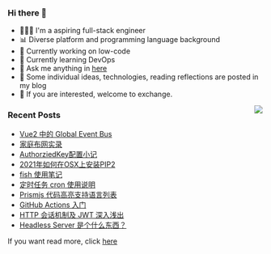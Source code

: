 ### Hi there 👋

<!--
**A-GG/A-GG** is a ✨ _special_ ✨ repository because its `README.md` (this file) appears on your GitHub profile.

Here are some ideas to get you started:

-->
- 👨🏻‍💻 I'm a aspiring full-stack engineer
- 📊 Diverse platform and programming language background
- 🦾 Currently working on low-code
- 🚧 Currently learning DevOps
- 💬 Ask me anything in [here](https://github.com/w1zd/w1zd/issues) 
- 📖 Some individual ideas, technologies, reading reflections are posted in my blog
- 🍻 If you are interested, welcome to exchange.


<img align="right" src="https://github-readme-stats.vercel.app/api?username=w1zd&show_icons=true&icon_color=0366d6&text_color=24292e&bg_color=ffffff&hide_title=true" />


### Recent Posts

[comment]:<article-list>
- [Vue2 中的 Global Event Bus](https://ryan.pub/Vue中的Global-Event-Bus/)
- [家庭布网实录](https://ryan.pub/家庭布网实录/)
- [AuthorziedKey配置小记](https://ryan.pub/AuthorziedKey配置小记/)
- [2021年如何在OSX上安装PIP2](https://ryan.pub/2021年如何在OSX上安装PIP2/)
- [fish 使用笔记](https://ryan.pub/Fish使用笔记/)
- [定时任务 cron 使用说明](https://ryan.pub/定时任务CRON使用说明/)
- [Prismjs 代码高亮支持语言列表](https://ryan.pub/Prismjs-Highlight-Supported-Language-List/)
- [GitHub Actions 入门](https://ryan.pub/GithubActions入门/)
- [HTTP 会话机制及 JWT 深入浅出](https://ryan.pub/HTTP会话机制及JWT原理浅析/)
- [Headless Server 是个什么东西？](https://ryan.pub/Headless-Server-是什么意思？/)

[comment]:<article-list>


If you want read more, click [here](https://ryan.pub)
